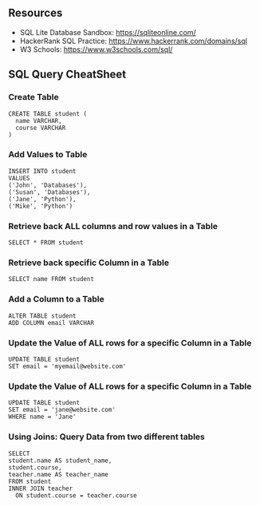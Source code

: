 ## Resources

- SQL Lite Database Sandbox: https://sqliteonline.com/
- HackerRank SQL Practice: https://www.hackerrank.com/domains/sql
- W3 Schools: https://www.w3schools.com/sql/

## SQL Query CheatSheet

### Create Table
```
CREATE TABLE student (
  name VARCHAR,
  course VARCHAR
)
```

### Add Values to Table
```
INSERT INTO student
VALUES
('John', 'Databases'),
('Susan', 'Databases'),
('Jane', 'Python'),
('Mike', 'Python')
```

### Retrieve back ALL columns and row values in a Table
```
SELECT * FROM student
```

### Retrieve back specific Column in a Table
```
SELECT name FROM student
```

### Add a Column to a Table
```
ALTER TABLE student
ADD COLUMN email VARCHAR
```

### Update the Value of ALL rows for a specific Column in a Table
```
UPDATE TABLE student
SET email = 'myemail@website.com'
```

### Update the Value of ALL rows for a specific Column in a Table
```
UPDATE TABLE student
SET email = 'jane@website.com'
WHERE name = 'Jane'
```

### Using Joins: Query Data from two different tables
```
SELECT 
student.name AS student_name,
student.course,
teacher.name AS teacher_name
FROM student
INNER JOIN teacher
  ON student.course = teacher.course
```
